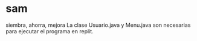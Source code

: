 # sam
siembra, ahorra, mejora
La clase Usuario.java y Menu.java son necesarias para ejecutar el programa en replit.
